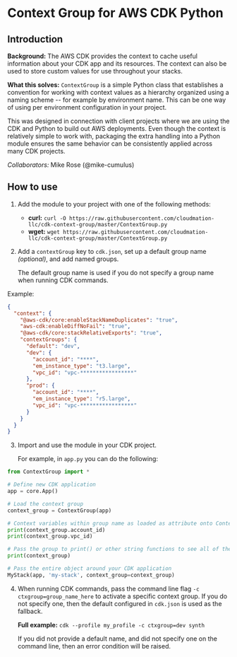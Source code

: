 # Context Group for AWS CDK Python

## Introduction

**Background:** The AWS CDK provides the context to cache useful information about your CDK app and its resources. The context can also be used to store custom values for use throughout your stacks.

**What this solves:** `ContextGroup` is a simple Python class that establishes a convention for working with context values as a hierarchy organized using a naming scheme -- for example by environment name. This can be one way of using per environment configuration in your project.

This was designed in connection with client projects where we are using the CDK and Python to build out AWS deployments. Even though the context is relatively simple to work with, packaging the extra handling into a Python module ensures the same behavior can be consistently applied across many CDK projects.

_Collaborators:_ Mike Rose (@mike-cumulus)

## How to use

1. Add the module to your project with one of the following methods: 
   * **curl:** `curl -O https://raw.githubusercontent.com/cloudmation-llc/cdk-context-group/master/ContextGroup.py`
   * **wget:** `wget https://raw.githubusercontent.com/cloudmation-llc/cdk-context-group/master/ContextGroup.py`

2. Add a `contextGroup` key to `cdk.json`, set up a default group name _(optional)_, and add named groups.
 
    The default group name is used if you do not specify a group name when running CDK commands.

Example:

```json
{
  "context": {
    "@aws-cdk/core:enableStackNameDuplicates": "true",
    "aws-cdk:enableDiffNoFail": "true",
    "@aws-cdk/core:stackRelativeExports": "true",
    "contextGroups": {
      "default": "dev",
      "dev": {
        "account_id": "****",
        "em_instance_type": "t3.large",
        "vpc_id": "vpc-*****************"
      },
      "prod": {
        "account_id": "****",
        "em_instance_type": "r5.large",
        "vpc_id": "vpc-*****************"        
      } 
    }
  }
}
```

3. Import and use the module in your CDK project.

    For example, in `app.py` you can do the following:

```python
from ContextGroup import *

# Define new CDK application
app = core.App()

# Load the context group
context_group = ContextGroup(app)

# Context variables within group name as loaded as attribute onto ContextGroup object
print(context_group.account_id)
print(context_group.vpc_id)

# Pass the group to print() or other string functions to see all of the group variables
print(context_group)

# Pass the entire object around your CDK application
MyStack(app, 'my-stack', context_group=context_group)
```

4. When running CDK commands, pass the command line flag `-c ctxgroup=group_name_here` to activate a specific context group. If you do not specify one, then the default configured in `cdk.json` is used as the fallback.

    **Full example:** `cdk --profile my_profile -c ctxgroup=dev synth`

    If you did not provide a default name, and did not specify one on the command line, then an error condition will be raised.